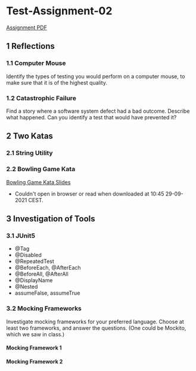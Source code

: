 # Test-Assignment-02

[Assignment PDF](https://github.com/FrederikBlem/Test-Assignment-02/blob/main/assignment-02.pdf)

## 1 Reflections

### 1.1 Computer Mouse
Identify the types of testing you would perform on a computer mouse, to make sure 
that it is of the highest quality. 

### 1.2 Catastrophic Failure
Find a story where a software system defect had a bad outcome. Describe what 
happened. Can you identify a test that would have prevented it? 

## 2 Two Katas

### 2.1 String Utility

### 2.2 Bowling Game Kata
[Bowling Game Kata Slides](butunclebob.com/files/downloads/Bowling%20Game%20Kata.ppt)
- Couldn't open in browser or read when downloaded at 10:45 29-09-2021 CEST.

## 3 Investigation of Tools

### 3.1 JUnit5
* @Tag 
* @Disabled 
* @RepeatedTest 
* @BeforeEach, @AfterEach 
* @BeforeAll, @AfterAll 
* @DisplayName 
* @Nested 
* assumeFalse, assumeTrue

### 3.2 Mocking Frameworks
Investigate mocking frameworks for your preferred language. Choose at least two 
frameworks, and answer the questions. (One could be Mockito, which we saw in class.)

#### Mocking Framework 1

#### Mocking Framework 2
